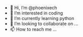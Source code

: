 - 👋 Hi, I’m @phoenixech
- 👀 I’m interested in coding
- 🌱 I’m currently learning python
- 💞️ I’m looking to collaborate on ...
- 📫 How to reach me ...

<!---
phoenixech/phoenixech is a ✨ special ✨ repository because its `README.md` (this file) appears on your GitHub profile.
You can click the Preview link to take a look at your changes.
--->
